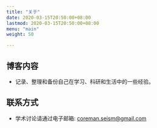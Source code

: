 ```yaml
---
title: "关于"
date: 2020-03-15T20:50:00+08:00
lastmod: 2020-03-15T20:50:00+08:00
menu: "main"
weight: 50

---
```


## 博客内容

- 记录、整理和备份自己在学习、科研和生活中的一些经验。


## 联系方式

- 学术讨论请通过电子邮箱: [coreman.seism@gmail.com](mailto:coreman.seism@gmail.com)
